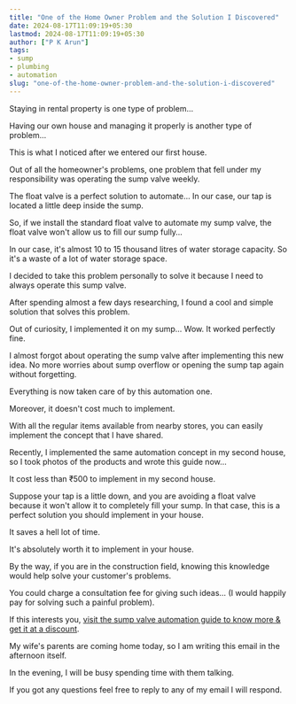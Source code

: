 ```yaml
---
title: "One of the Home Owner Problem and the Solution I Discovered"
date: 2024-08-17T11:09:19+05:30
lastmod: 2024-08-17T11:09:19+05:30
author: ["P K Arun"]
tags: 
- sump
- plumbing
- automation
slug: "one-of-the-home-owner-problem-and-the-solution-i-discovered"
---
```


Staying in rental property is one type of problem…

Having our own house and managing it properly is another type of problem…

This is what I noticed after we entered our first house. 

Out of all the homeowner's problems, one problem that fell under my responsibility was operating the sump valve weekly.

The float valve is a perfect solution to automate… In our case, our tap is located a little deep inside the sump. 

So, if we install the standard float valve to automate my sump valve, the float valve won't allow us to fill our sump fully… 

In our case, it's almost 10 to 15 thousand litres of water storage capacity. So it's a waste of a lot of water storage space.

I decided to take this problem personally to solve it because I need to always operate this sump valve.

After spending almost a few days researching, I found a cool and simple solution that solves this problem.

Out of curiosity, I implemented it on my sump… Wow. It worked perfectly fine. 

I almost forgot about operating the sump valve after implementing this new idea. No more worries about sump overflow or opening the sump tap again without forgetting.

Everything is now taken care of by this automation one.

Moreover, it doesn't cost much to implement.

With all the regular items available from nearby stores, you can easily implement the concept that I have shared. 

Recently, I implemented the same automation concept in my second house, so I took photos of the products and wrote this guide now… 

It cost less than ₹500 to implement in my second house. 

Suppose your tap is a little down, and you are avoiding a float valve because it won't allow it to completely fill your sump. In that case, this is a perfect solution you should implement in your house.

It saves a hell lot of time.

It's absolutely worth it to implement in your house. 

By the way, if you are in the construction field, knowing this knowledge would help solve your customer's problems.

You could charge a consultation fee for giving such ideas… (I would happily pay for solving such a painful problem).

If this interests you, [visit the sump valve automation guide to know more & get it at a discount](https://houseconstructionguide.com/sump-valve-automation/).

My wife's parents are coming home today, so I am writing this email in the afternoon itself. 

In the evening, I will be busy spending time with them talking.

If you got any questions feel free to reply to any of my email I will respond. 